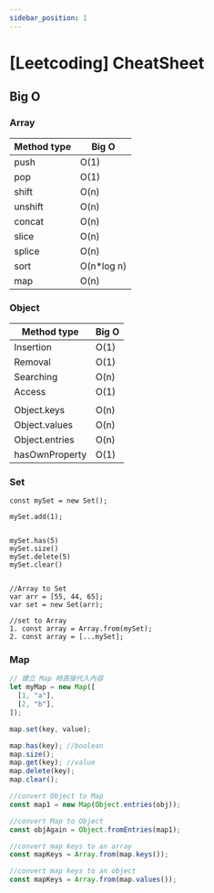 ```yaml
---
sidebar_position: 1
---
```


# [Leetcoding] CheatSheet

## Big O

### Array

| Method type | Big O       |
| ----------- | ----------- |
| push        | O(1)        |
| pop         | O(1)        |
| shift       | O(n)        |
| unshift     | O(n)        |
| concat      | O(n)        |
| slice       | O(n)        |
| splice      | O(n)        |
| sort        | O(n\*log n) |
| map         | O(n)        |

### Object

| Method type    | Big O |
| -------------- | ----- |
| Insertion      | O(1)  |
| Removal        | O(1)  |
| Searching      | O(n)  |
| Access         | O(1)  |
|                |       |
| Object.keys    | O(n)  |
| Object.values  | O(n)  |
| Object.entries | O(n)  |
| hasOwnProperty | O(1)  |

### Set

```JS
const mySet = new Set();

mySet.add(1);


mySet.has(5)
mySet.size()
mySet.delete(5)
mySet.clear()


//Array to Set
var arr = [55, 44, 65];
var set = new Set(arr);

//set to Array
1. const array = Array.from(mySet);
2. const array = [...mySet];

```

### Map

```js
// 建立 Map 時直接代入內容
let myMap = new Map([
  [1, "a"],
  [2, "b"],
]);

map.set(key, value);

map.has(key); //boolean
map.size();
map.get(key); //value
map.delete(key);
map.clear();

//convert Object to Map
const map1 = new Map(Object.entries(obj));

//convert Map to Object
const objAgain = Object.fromEntries(map1);

//convert map keys to an array
const mapKeys = Array.from(map.keys());

//convert map keys to an object
const mapKeys = Array.from(map.values());
```
